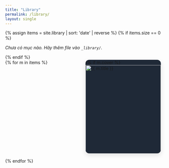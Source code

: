 ```yaml
---
title: "Library"
permalink: /library/
layout: single
---
```


{% assign items = site.library | sort: 'date' | reverse %}
{% if items.size == 0 %}
<p><em>Chưa có mục nào. Hãy thêm file vào <code>_library/</code>.</em></p>
{% endif %}

<div class="grid" style="display:grid;grid-template-columns:repeat(auto-fill,minmax(220px,1fr));gap:16px">
{% for m in items %}
  <a href="{{ m.url | relative_url }}" style="text-decoration:none;color:inherit;border-radius:12px;overflow:hidden;box-shadow:0 6px 16px rgba(0,0,0,.12);background:var(--card-bg,#1f2937)">
    {% if m.cover %}<img src="{{ m.cover | relative_url }}" alt="{{ m.title }}" style="width:100%;aspect-ratio:16/10;object-fit:cover">{% endif %}
    <div style="padding:10px 12px">
      <h3 style="margin:.2rem 0 .3rem 0;font-size:1rem">{{ m.title }}</h3>
      {% if m.date %}<p style="margin:0;opacity:.75;font-size:.9rem">{{ m.date | date: "%Y-%m-%d" }}</p>{% endif %}
    </div>
  </a>
{% endfor %}
</div>

